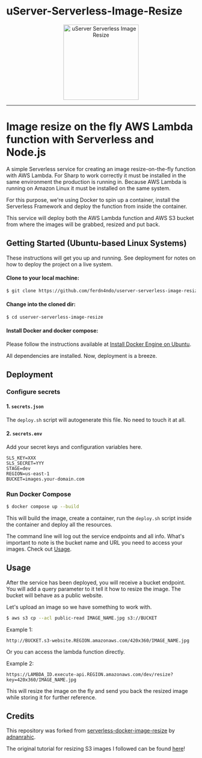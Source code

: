 # uServer-Serverless-Image-Resize

<p align="center">
  <img src="https://raw.githubusercontent.com/ferdn4ndo/userver-serverless-image-resize/master/static/userver-serverless-image-resize-logo.png" alt="uServer Serverless Image Resize" width="200px">
</p>

---

# Image resize on the fly AWS Lambda function with Serverless and Node.js

A simple Serverless service for creating an image resize-on-the-fly function with AWS Lambda. For Sharp to work correctly it must be installed in the same environment the production is running in. Because AWS Lambda is running on Amazon Linux it must be installed on the same system.

For this purpose, we're using Docker to spin up a container, install the Serverless Framework and deploy the function from inside the container.

This service will deploy both the AWS Lambda function and AWS S3 bucket from where the images will be grabbed, resized and put back.

## Getting Started (Ubuntu-based Linux Systems)

These instructions will get you up and running. See deployment for notes on how to deploy the project on a live system.

#### Clone to your local machine:

```bash
$ git clone https://github.com/ferdn4ndo/userver-serverless-image-resize.git
```

#### Change into the cloned dir:

```bash
$ cd userver-serverless-image-resize
```

#### Install Docker and docker compose:

Please follow the instructions available at [Install Docker Engine on Ubuntu](https://docs.docker.com/engine/install/ubuntu/).

All dependencies are installed. Now, deployment is a breeze.

## Deployment

### Configure secrets

#### 1. `secrets.json`

The `deploy.sh` script will autogenerate this file. No need to touch it at all.

#### 2. `secrets.env`

Add your secret keys and configuration variables here.
```env
SLS_KEY=XXX
SLS_SECRET=YYY
STAGE=dev
REGION=us-east-1
BUCKET=images.your-domain.com
```

### Run Docker Compose

```bash
$ docker compose up --build
```

This will build the image, create a container, run the `deploy.sh` script inside the container and deploy all the resources.

The command line will log out the service endpoints and all info. What's important to note is the bucket name and URL you need to access your images. Check out [Usage](#usage).

## Usage

After the service has been deployed, you will receive a bucket endpoint. You will add a query parameter to it tell it how to resize the image. The bucket will behave as a public website.

Let's upload an image so we have something to work with.
```bash
$ aws s3 cp --acl public-read IMAGE_NAME.jpg s3://BUCKET
```

Example 1:
```
http://BUCKET.s3-website.REGION.amazonaws.com/420x360/IMAGE_NAME.jpg
```

Or you can access the lambda function directly.

Example 2:
```
https://LAMBDA_ID.execute-api.REGION.amazonaws.com/dev/resize?key=420x360/IMAGE_NAME.jpg
```

This will resize the image on the fly and send you back the resized image while storing it for further reference.

## Credits

This repository was forked from [serverless-docker-image-resize](https://github.com/adnanrahic/serverless-docker-image-resize) by [adnanrahic](https://github.com/adnanrahic).

The original tutorial for resizing S3 images I followed can be found [here](https://aws.amazon.com/blogs/compute/resize-images-on-the-fly-with-amazon-s3-aws-lambda-and-amazon-api-gateway/)!
